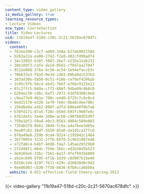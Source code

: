 ```yaml
---
content_type: video_gallery
is_media_gallery: true
learning_resource_types:
- Lecture Videos
ocw_type: CourseSection
title: Video Lectures
uid: 11b19a47-518d-c20c-2c21-5670ac678dfc
videos:
  content:
  - f63ee398-c3c7-ad69-349a-627eb902258d
  - b263a22a-ea06-2742-f2e0-d82cfd99ad74
  - 34c33893-b38f-f087-2be7-e235e32ab231
  - 38e109f3-cafe-da1d-05d1-cf047aa27047
  - 0132e060-376a-bc50-ac54-1e94efaccb3c
  - 70b63fe3-f8a5-0e3d-cd83-09ba9dc537b5
  - 103ad30e-da56-0c51-416b-ce79af4206ab
  - 2c05c5fb-56cd-ebd1-766f-a76bc9125e12
  - 97c2ffc5-b49a-cff2-886f-9dbe09c4b8c0
  - b294e238-cd6c-6af1-2972-63df8368c0e8
  - c9ea77e9-4b1e-798c-e4d0-8725c7c9c0cd
  - 9ed25178-e326-1e79-7e6c-8ba8cdee780c
  - 156d6e9a-a5b2-898f-a3fd-b06e40f8b7a6
  - b70fd171-97a5-f28c-b50d-693fc9607e8c
  - 67b1de51-3a4e-3d8e-acb0-c90f88d55d97
  - 759a1bf2-59a4-e9c3-0583-4084c509e883
  - 7354b379-8b61-3849-fc9a-a4a7bee3d05e
  - 9ea0fc62-38df-5b59-85a6-da1d1ca37fc6
  - 878a49e0-259b-9ca4-9324-c195942c1464
  - 3bf70054-3231-17fb-68f0-5c9b31887ed8
  - e72f48c4-b4bf-4dd8-f4a7-145ae29329b0
  - 215dd8f1-064c-759e-166c-ed1b38d5b523
  - de9265e6-33bc-7561-6e1f-4fef99356800
  - a92ec699-5f05-ef16-1d39-c8d907b1be40
  - 6458c1d4-429f-7611-429c-d26830d0c9d2
  - 4ee86d03-cb30-7f58-0836-6fb6cca6bb0a
  website: 8-851-effective-field-theory-spring-2013
---
```



{{< video-gallery "11b19a47-518d-c20c-2c21-5670ac678dfc" >}}

